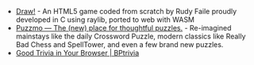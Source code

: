 - [Draw!](https://draw.rudyfaile.com/) - An HTML5 game coded from scratch by Rudy Faile proudly developed in C using raylib, ported to web with WASM
- [Puzzmo — The (new) place for thoughtful puzzles.](https://www.puzzmo.com/) - Re-imagined mainstays like the daily Crossword Puzzle, modern classics like Really Bad Chess and SpellTower, and even a few brand new puzzles.
- [Good Trivia in Your Browser | BPtrivia](https://www.bptrivia.com/)